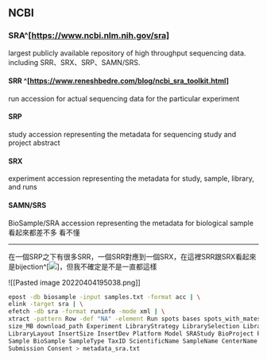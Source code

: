 ## NCBI

### SRA^[https://www.ncbi.nlm.nih.gov/sra]
largest publicly available repository of high throughput sequencing data.
including SRR、SRX、SRP、SAMN/SRS.
#### SRR ^[https://www.reneshbedre.com/blog/ncbi_sra_toolkit.html]
run accession for actual sequencing data for the particular experiment
#### SRP
study accession representing the metadata for sequencing study and project abstract
#### SRX
experiment accession representing the metadata for study, sample, library, and runs
#### SAMN/SRS
BioSample/SRA accession representing the metadata for biological sample
看起來都差不多 看不懂

---
在一個SRP之下有很多SRR，一個SRR對應到一個SRX，在這裡SRR跟SRX看起來是bijection^[![](https://upload.wikimedia.org/wikipedia/commons/thumb/7/7b/Surjection_Injection_Bijection-fr.svg/700px-Surjection_Injection_Bijection-fr.svg.png)]，但我不確定是不是一直都這樣

![[Pasted image 20220404195038.png]]

```bash
epost -db biosample -input samples.txt -format acc | \
elink -target sra | \
efetch -db sra -format runinfo -mode xml | \
xtract -pattern Row -def "NA" -element Run spots bases spots_with_mates avgLength \
size_MB download_path Experiment LibraryStrategy LibrarySelection LibrarySource \
LibraryLayout InsertSize InsertDev Platform Model SRAStudy BioProject ProjectID \
Sample BioSample SampleType TaxID ScientificName SampleName CenterName \
Submission Consent > metadata_sra.txt
```